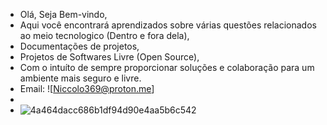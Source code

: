 - Olá, Seja Bem-vindo,
- Aqui você encontrará aprendizados sobre várias questões relacionados ao meio tecnologico (Dentro e fora dela),
- Documentações de projetos,
- Projetos de Softwares Livre (Open Source),
- Com o intuíto de sempre proporcionar soluções e colaboração para um ambiente mais seguro e livre.
- Email: ![Niccolo369@proton.me]
- 
- ![4a464dacc686b1df94d90e4aa5b6c542](https://github.com/Nicolau-369/Nicolau-369/assets/160781135/d30d2125-781c-41a7-8c87-d9762836b88b)

